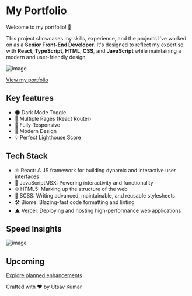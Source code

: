 # My Portfolio

Welcome to my portfolio! 🚀

This project showcases my skills, experience, and the projects I've worked on as a **Senior Front-End Developer**. It's designed to reflect my expertise with **React**, **TypeScript**, **HTML**, **CSS**, and **JavaScript** while maintaining a modern and user-friendly design.

![image](https://github.com/user-attachments/assets/0215b503-0be1-44f4-b2b5-e3ddf21121ea)

[View my portfolio](https://utsavkumar.com/)

## Key features

- 🌑 Dark Mode Toggle
- 📖 Multiple Pages (React Router)
- 📱 Fully Responsive
- 🎨 Modern Design
- 💡 Perfect Lighthouse Score

## Tech Stack

- ⚛️ React: A JS framework for building dynamic and interactive user interfaces
- 📝 JavaScript/JSX: Powering interactivity and functionality
- 🌐 HTML5: Marking up the structure of the web
- 💎 SCSS: Writing advanced, maintainable, and reusable stylesheets
- 🛠️ Biome: Blazing-fast code formatting and linting
- ▲ Vercel: Deploying and hosting high-performance web applications
  
## Speed Insights

![image](https://github.com/user-attachments/assets/31958aa8-dd0d-482c-afc6-c7500930eafe)

## Upcoming

[Explore planned enhancements](https://github.com/utsavk1993/utsavkumar.com/labels/enhancement)

Crafted with ❤️ by Utsav Kumar
